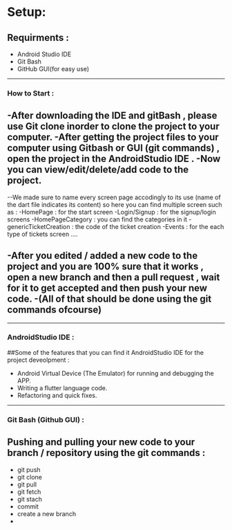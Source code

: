 # Setup:

## Requirments :

* Android Studio IDE 
* Git Bash
* GitHub GUI(for easy use)

-----------------------------------------------------------------------------------------------------------


### How to Start : 

-After downloading the IDE and gitBash , please use Git clone inorder to clone the project to your computer.
-After getting the project files to your computer using Gitbash or GUI (git commands) , open the project in the AndroidStudio IDE .
-Now you can view/edit/delete/add code to the project.
--
--We made sure to name every screen page accodingly to its use (name of the dart file indicates its content) so here you can find multiple screen such as : 
-HomePage : for the start screen
-Login/Signup : for the signup/login screens
-HomePageCategory : you can find the categories in it
-genericTicketCreation : the code of the ticket creation 
-Events : for the each type of tickets screen 
....

-After you edited / added a new code to the project and you are 100% sure that it works , open a new branch and then a pull request , wait for it to get accepted and then push your new code.
-(All of that should be done using the git commands ofcourse)
--
-----------------------------------------------------------------------------------------------------------

### AndroidStudio IDE :

##Some of the features that you can find it AndroidStudio IDE for the project deveolpment :

* Android Virtual Device (The Emulator) for running and debugging the APP.
* Writing a flutter language code.
* Refactoring and quick fixes.

-----------------------------------------------------------------------------------------------------------

### Git Bash (Github GUI) :

## Pushing and pulling your new code to your branch / repository using the git commands :
* git push
* git clone
* git pull
* git fetch
* git stach
* commit
* create a new branch
*


